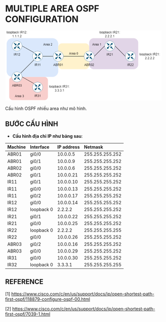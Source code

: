 # MULTIPLE AREA OSPF CONFIGURATION

![img](./img/topology.png)

Cấu hình OSPF nhiều area như mô hình.

## BƯỚC CẤU HÌNH

- **Cấu hình địa chỉ IP như bảng sau**:

|Machine|Interface|IP address|Netmask|
|:------|:--------|:---------|:------|
|ABR01|gi0/0|10.0.0.5|255.255.255.252|
|ABR01|gi0/1|10.0.0.9|255.255.255.252|
|ABR02|gi0/0|10.0.0.6|255.255.255.252|
|ABR02|gi0/1|10.0.0.21|255.255.255.252|
|IR11|gi0/1|10.0.0.10|255.255.255.252|
|IR11|gi0/0|10.0.0.13|255.255.255.252|
|IR11|gi0/2|10.0.0.17|255.255.255.252|
|IR12|gi0/0|10.0.0.14|255.255.255.252|
|IR12|loopback 0|2.2.2.2|255.255.255.252|
|IR21|gi0/1|10.0.0.22|255.255.255.252|
|IR21|gi0/0|10.0.0.25|255.255.255.252|
|IR22|loopback 0|2.2.2.2|255.255.255.255|
|IR22|gi0/0|10.0.0.26|255.255.255.252|
|ABR03|gi0/2|10.0.0.16|255.255.255.252|
|ABR03|gi0/0|10.0.0.29|255.255.255.252|
|IR31|gi0/0|10.0.0.30|255.255.255.252|
|IR32|loopback 0|3.3.3.1|255.255.255.255|

## REFERENCE

[1] <https://www.cisco.com/c/en/us/support/docs/ip/open-shortest-path-first-ospf/118879-configure-ospf-00.html>

[2] <https://www.cisco.com/c/en/us/support/docs/ip/open-shortest-path-first-ospf/7039-1.html>
